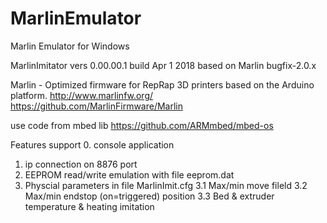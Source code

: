 # MarlinEmulator
Marlin Emulator for Windows

MarlinImitator vers 0.00.00.1 build Apr  1 2018
based on Marlin bugfix-2.0.x

Marlin - Optimized firmware for RepRap 3D printers based on the Arduino platform.
http://www.marlinfw.org/
https://github.com/MarlinFirmware/Marlin

use code from  mbed lib
https://github.com/ARMmbed/mbed-os


Features support
0. console application
1. ip connection on 8876 port
2. EEPROM read/write emulation with file eeprom.dat
3. Physcial parameters in file MarlinImit.cfg
3.1 Max/min move fileld
3.2 Max/min endstop (on=triggered) position
3.3 Bed & extruder temperature & heating imitation
